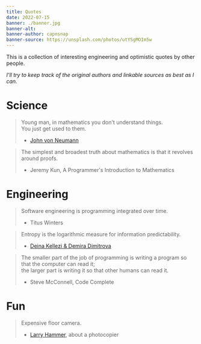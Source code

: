 ```yaml
---
title: Quotes
date: 2022-07-15
banner: ./banner.jpg
banner-alt:
banner-author: capnsnap
banner-source: https://unsplash.com/photos/utYSgMOIm5w
---
```


This is a collection of interesting engineering and optimistic quotes by other people.

*I'll try to keep track of the original authors and linkable sources as best as I can.*

# Science

> Young man, in mathematics you don't understand things.\
> You just get used to them.
>
> - [John von Neumann](https://en.wikiquote.org/wiki/John_von_Neumann)

> The simplest and broadest truth about mathematics is that it revolves around proofs.
>
> - Jeremy Kun, A Programmer's Introduction to Mathematics


# Engineering

> Software engineering is programming integrated over time.
>
> - Titus Winters

> Entropy is the logarithmic measure for information predictability.
>
> - [Deina Kellezi & Demira Dimitrova](https://github.blog/2021-09-23-announcing-npms-new-access-token-format/)

> The smaller part of the job of programming is writing a program so that the computer can read it; \
> the larger part is writing it so that other humans can read it.
>
> - Steve McConnell, Code Complete


# Fun

> Expensive floor camera.
>
> - [Larry Hammer](https://escapepod.org/2006/06/24/ep-flash-paul-bunyan-and-the-photocopier/), about a photocopier

